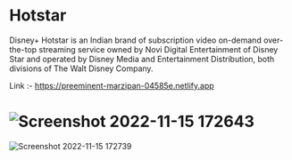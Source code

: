 # Hotstar


Disney+ Hotstar is an Indian brand of subscription video on-demand over-the-top streaming service owned by Novi Digital Entertainment of Disney Star and operated by Disney Media and Entertainment Distribution, both divisions of The Walt Disney Company.


Link :- https://preeminent-marzipan-04585e.netlify.app

# ![Screenshot 2022-11-15 172643](https://user-images.githubusercontent.com/101393474/201914472-1f410b36-5073-4925-a0b2-000b45d270bb.png)

![Screenshot 2022-11-15 172739](https://user-images.githubusercontent.com/101393474/201914770-51b62902-af2a-406a-bf46-3e6ea050df86.png)

